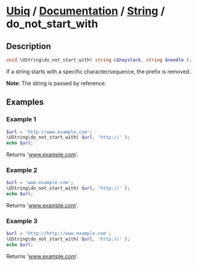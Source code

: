 [Ubiq](https://github.com/Pixel418/Ubiq#readme) / [Documentation](../index.md#readme) / [String](../index.md#string) / do_not_start_with
======


Description
-------- 

```php
void \UString\do_not_start_with( string &$haystack, string $needle );
```

If a string starts with a specific character/sequence, the prefix is removed.

**Note**: The string is passed by reference.



Examples
--------

### Example 1

```php
$url = 'http://www.example.com';
\UString\do_not_start_with( $url, 'http://' );
echo $url;
```
Returns 'www.example.com'.

### Example 2

```php
$url = 'www.example.com';
\UString\do_not_start_with( $url, 'http://' );
echo $url;
```
Returns 'www.example.com'.

### Example 3

```php
$url = 'http://http://www.example.com';
\UString\do_not_start_with( $url, 'http://' );
echo $url;
```
Returns 'www.example.com'.
